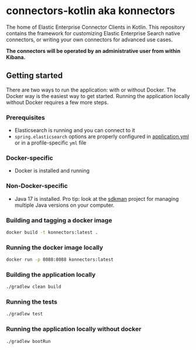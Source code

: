 # connectors-kotlin aka konnectors

The home of Elastic Enterprise Connector Clients in Kotlin. This repository contains the framework for customizing
Elastic Enterprise Search native connectors, or writing your own connectors for advanced use cases.

**The connectors will be operated by an administrative user from within Kibana.**

## Getting started

There are two ways to run the application: with or without Docker. The Docker way is the easiest way to get started.
Running the application locally without Docker requires a few more steps.

### Prerequisites

- Elasticsearch is running and you can connect to it
- `spring.elasticsearch` options are properly configured in [application.yml](/src/main/resources/application.yml) or in
  a profile-specific `yml` file

### Docker-specific

- Docker is installed and running

### Non-Docker-specific

- Java 17 is installed. Pro tip: look at the [sdkman](https://sdkman.io/) project for managing multiple Java versions on
  your computer.

### Building and tagging a docker image

```sh
docker build -t konnectors:latest .
```

### Running the docker image locally

```sh
docker run -p 8088:8088 konnectors:latest
```

### Building the application locally

```sh
./gradlew clean build
```

### Running the tests

```sh
./gradlew test
```

### Running the application locally without docker

```sh
./gradlew bootRun
```

